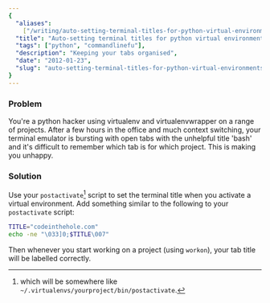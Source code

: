 ```yaml
---
{
  "aliases":
    ["/writing/auto-setting-terminal-titles-for-python-virtual-environments"],
  "title": "Auto-setting terminal titles for python virtual environments",
  "tags": ["python", "commandlinefu"],
  "description": "Keeping your tabs organised",
  "date": "2012-01-23",
  "slug": "auto-setting-terminal-titles-for-python-virtual-environments",
}
---
```


### Problem

You're a python hacker using virtualenv and virtualenvwrapper on a range of
projects. After a few hours in the office and much context switching, your
terminal emulator is bursting with open tabs with the unhelpful title 'bash' and
it's difficult to remember which tab is for which project. This is making you
unhappy.

### Solution

Use your `postactivate`[^1] script to set the terminal title when you activate a
virtual environment. Add something similar to the following to your
`postactivate` script:

```bash
TITLE="codeinthehole.com"
echo -ne "\033]0;$TITLE\007"
```

Then whenever you start working on a project (using `workon`), your tab title
will be labelled correctly.

[^1]: which will be somewhere like `~/.virtualenvs/yourproject/bin/postactivate`.
